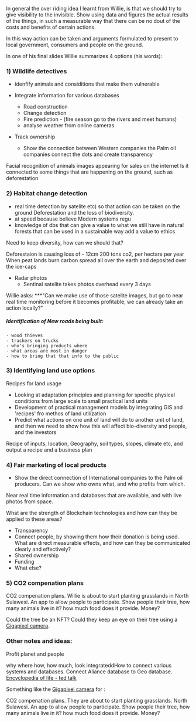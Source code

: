 In general the over riding idea I learnt from Willie, is that we should try to give visibility to the invisible. Show using data and figures the actual results of the things, in such a measurable way that there can be no dout of the costs and benefits of certain actions.

In this way action can be taken and arguments formulated to present to local government, consumers and people on the ground.

In one of his final slides Willie summarizes 4 options (his words):

### 1) Wildlife detectives 
- idenfify animals and considitions that make them vulnerable
    
- Integrate information for various databases
	- Road construction
	- Change detection
	- Fire prediction - (fire season go to the rivers and meet humans)
	- analyse weather from online cameras

- Track ownership

	- Show the connection between Western companies the Palm oil companies
	connect the dots and create transparency

Facial recognition of animals images appearing for sales on the internet
Is it connected to some things that are happening on the ground, such as deforestation

   
### 2) Habitat change detection 
- real time detection by satelite etc) so that action can be taken on the ground
Deforestation and the loss of biodiversity.
- at speed because believe Modern systems regu
- knowledge of 
dbs that can give a value to what we still have in natural forests that can be used in a sustainable way
add a value to ethics

Need to keep diversity, how can we should that?

Deforestaion is causing loss of - 12cm 200 tons co2, per hectare per year
When peat lands burn carbon spread all over the earth and deposited over the ice-caps

- Radar photos
	- Sentinal satelite takes photos overhead every 3 days

Willie asks:
***"Can we make use of those satelite images, but go to near real time monitoring before it becomes profitable, we can already take an action locally?"

##### Identification of New roads being built:
	- wood thieves
	- trackers on trucks 
	- who's bringing products where
	- what areas are most in danger
	- how to bring that that info to the public
  
  
### 3) Identifying land use options

Recipes for land usage

- Looking at adaptation principles and planning for specific physical conditions from large scale to small practical land units
- Development of practical management models by integrating GIS and 'recipes' fro methos of land utilization
- Predict what actions on one unit of land will do to another unit of land, and then we need to show how this will affect bio-diversity and people, and the investors
     
Recipe of inputs, location, Geography, soil types, slopes, climate etc, and output a recipe and a business plan
     
### 4) Fair marketing of local products 

- Show the direct connection of International companies to the Palm oil producers. Can we show who owns what, and who profits from which.
      
Near real time information and databases that are available, and with live photos from space.

What are the strength of Blockchain technologies and how can they be applied to these areas?

  - Transparency
  - Connect people, by showing them how their donation is being used. What are direct measurable effects, and how can they be communicated clearly and effectively?
  - Shared ownership
  - Funding
  - What else?
 
 
### 5) CO2 compenation plans

CO2 compenation plans. Willie is about to start planting grasslands in North Sulawesi. An app to allow people to participate. 
Show people their tree, how many animals live in it? how much food does it provide. Money?

Could the tree be an NFT? Could they keep an eye on their tree using a [Gigapixel camera](http://360gigapixels.com/tokyo-tower-panorama-photo/).


 ### Other notes and ideas:
 
 Profit planet and people
		
why where how, how much, look integrateddHow to connect various systems and databases. Connect Aliance database to Geo database.
[Encyclopedia of life - ted talk](https://www.ted.com/talks/e_o_wilson_on_saving_life_on_earth?language=en)
		
Something like the [Gigapixel camera](http://360gigapixels.com/tokyo-tower-panorama-photo/) for :
 
CO2 compenation plans. They are about to start planting grasslands. North Sulawesi. An app to allow people to participate. Show people their tree, how many animals live in it? how much food does it provide. Money?

